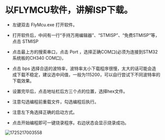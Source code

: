 # 以FLYMCU软件，讲解ISP下载。

- 左键双击 FlyMcu.exe 打开软件。

- 打开软件后，中间有一行“手持万用编辑器”、“STMISP”、“免费STMISP”等，点击 STMISP 

- 点击最上方的搜索串口，点击 Port ，选择正确COM口(必须为连接到STM32系统板的CH340 COM口)，

- 点击 bps 选择合适的波特率，波特率太小下载程序很慢，太大的话可能会造成下载不稳定，建议选中间值，一般为115200，可以自行尝试下不同波特率的下载效果。

- 设置完毕后，点击地址栏后方三个点的位置，选择hex文件。

- 注意勾选编程前重载文件，勾选编程后执行。

- 注意左下角选择正确的启动方式。

- 点击开始编程即可一键烧录程序。右边状态会显示烧录成功。

![1725217003558](https://github.com/user-attachments/assets/1c7cbc51-81a4-4c36-bb60-4a2e2e1b8078)
